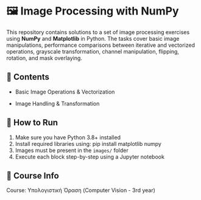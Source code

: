 # 🖼️ Image Processing with NumPy

This repository contains solutions to a set of image processing exercises using **NumPy** and **Matplotlib** in Python. The tasks cover basic image manipulations, performance comparisons between iterative and vectorized operations, grayscale transformation, channel manipulation, flipping, rotation, and mask overlaying.

## 📁 Contents
- Basic Image Operations & Vectorization

- Image Handling & Transformation

## 🚀 How to Run

1. Make sure you have Python 3.8+ installed
2. Install required libraries using:
   pip install matplotlib numpy
3. Images must be present in the `images/` folder
4. Execute each block step-by-step using a Jupyter notebook

## 📘 Course Info
Course: Υπολογιστική Όραση (Computer Vision - 3rd year)

